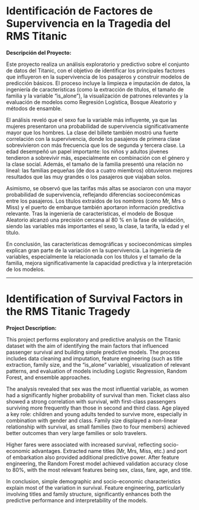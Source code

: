 # Identificación de Factores de Supervivencia en la Tragedia del RMS Titanic

**Descripción del Proyecto:**

Este proyecto realiza un análisis exploratorio y predictivo sobre el conjunto de datos del Titanic, con el objetivo de identificar los principales factores que influyeron en la supervivencia de los pasajeros y construir modelos de predicción básicos. El proceso incluye la limpieza e imputación de datos, la ingeniería de características (como la extracción de títulos, el tamaño de familia y la variable “is_alone”), la visualización de patrones relevantes y la evaluación de modelos como Regresión Logística, Bosque Aleatorio y métodos de ensamble.

El análisis reveló que el sexo fue la variable más influyente, ya que las mujeres presentaron una probabilidad de supervivencia significativamente mayor que los hombres. La clase del billete también mostró una fuerte correlación con la supervivencia, donde los pasajeros de primera clase sobrevivieron con más frecuencia que los de segunda y tercera clase. La edad desempeñó un papel importante: los niños y adultos jóvenes tendieron a sobrevivir más, especialmente en combinación con el género y la clase social. Además, el tamaño de la familia presentó una relación no lineal: las familias pequeñas (de dos a cuatro miembros) obtuvieron mejores resultados que las muy grandes o los pasajeros que viajaban solos.

Asimismo, se observó que las tarifas más altas se asociaron con una mayor probabilidad de supervivencia, reflejando diferencias socioeconómicas entre los pasajeros. Los títulos extraídos de los nombres (como Mr, Mrs o Miss) y el puerto de embarque también aportaron información predictiva relevante. Tras la ingeniería de características, el modelo de Bosque Aleatorio alcanzó una precisión cercana al 80 % en la fase de validación, siendo las variables más importantes el sexo, la clase, la tarifa, la edad y el título.

En conclusión, las características demográficas y socioeconómicas simples explican gran parte de la variación en la supervivencia. La ingeniería de variables, especialmente la relacionada con los títulos y el tamaño de la familia, mejora significativamente la capacidad predictiva y la interpretación de los modelos.

---

# Identification of Survival Factors in the RMS Titanic Tragedy

**Project Description:**

This project performs exploratory and predictive analysis on the Titanic dataset with the aim of identifying the main factors that influenced passenger survival and building simple predictive models. The process includes data cleaning and imputation, feature engineering (such as title extraction, family size, and the “is_alone” variable), visualization of relevant patterns, and evaluation of models including Logistic Regression, Random Forest, and ensemble approaches.

The analysis revealed that sex was the most influential variable, as women had a significantly higher probability of survival than men. Ticket class also showed a strong correlation with survival, with first-class passengers surviving more frequently than those in second and third class. Age played a key role: children and young adults tended to survive more, especially in combination with gender and class. Family size displayed a non-linear relationship with survival, as small families (two to four members) achieved better outcomes than very large families or solo travelers.

Higher fares were associated with increased survival, reflecting socio-economic advantages. Extracted name titles (Mr, Mrs, Miss, etc.) and port of embarkation also provided additional predictive power. After feature engineering, the Random Forest model achieved validation accuracy close to 80%, with the most relevant features being sex, class, fare, age, and title.

In conclusion, simple demographic and socio-economic characteristics explain most of the variation in survival. Feature engineering, particularly involving titles and family structure, significantly enhances both the predictive performance and interpretability of the models.
